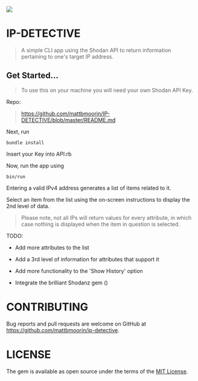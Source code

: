 <img src = "https://yubikwetes.files.wordpress.com/2015/05/neighborhood-watch.gif"/>

# IP-DETECTIVE

> A simple CLI app using the Shodan API to return information pertaining to one's target IP address.

## Get Started...

> To use this on your machine you will need your own Shodan API Key.

Repo: 
> https://github.com/mattbmoorin/IP-DETECTIVE/blob/master/README.md

Next, run

```
bundle install
```

Insert your Key into API.rb

Now, run the app using

```
bin/run
```

Entering a valid IPv4 address generates a list of items related to it.

Select an item from the list using the on-screen instructions to display the 2nd level of data.

> Please note, not all IPs will return values for every attribute, in which case nothing is displayed when
the item in question is selected.

TODO:

* Add more attributes to the list

* Add a 3rd level of information for attributes that support it

* Add more functionality to the 'Show History' option

* Integrate the brilliant Shodanz gem ()

# CONTRIBUTING

Bug reports and pull requests are welcome on GitHub at https://github.com/mattbmoorin/ip-detective.

# LICENSE

The gem is available as open source under the terms of the [MIT License](https://opensource.org/licenses/MIT).